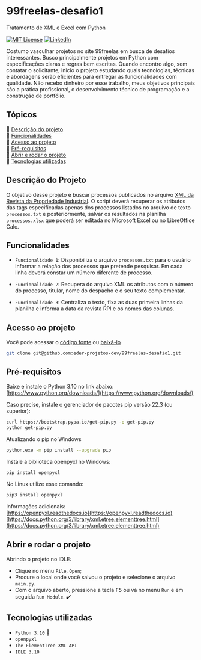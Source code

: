 # 99freelas-desafio1
Tratamento de XML e Excel com Python

[![MIT License][license-shield]][license-url]
[![LinkedIn][linkedin-shield]][linkedin-url]

Costumo vasculhar projetos no site 99freelas em busca de desafios interessantes. Busco principalmente projetos em Python com especificações claras e regras bem escritas. Quando encontro algo, sem contatar o solicitante, inicio o projeto estudando quais tecnologias, técnicas e abordagens serão eficientes para entregar as funcionalidades com qualidade. Não recebo dinheiro por esse trabalho, meus objetivos principais são a prática profissional, o desenvolvimento técnico de programação e a construção de portfólio.

## Tópicos 

:small_blue_diamond: [Descrição do projeto](#descrição-do-projeto)<br>
:small_blue_diamond: [Funcionalidades](#funcionalidades)<br>
:small_blue_diamond: [Acesso ao projeto](#acesso-ao-projeto)<br>
:small_blue_diamond: [Pré-requisitos](#pré-requisitos)<br>
:small_blue_diamond: [Abrir e rodar o projeto](#abrir-e-rodar-o-projeto)<br>
:small_blue_diamond: [Tecnologias utilizadas](#tecnologias-utilizadas)<br>

## Descrição do Projeto

O objetivo desse projeto é buscar processos publicados no arquivo [XML da Revista da Propriedade Industrial](http://revistas.inpi.gov.br/rpi/). O script deverá recuperar os atributos das tags especificadas apenas dos processos listados no arquivo de texto `processos.txt` e posteriormente, salvar os resultados na planilha `processos.xlsx` que poderá ser editada no Microsoft Excel ou no LibreOffice Calc.

## Funcionalidades

- `Funcionalidade 1`: Disponibiliza o arquivo `processos.txt` para o usuário informar a relação dos processos que pretende pesquisar. Em cada linha deverá constar um número diferente de processo.

- `Funcionalidade 2`: Recupera do arquivo XML os atributos com o número do processo, titular, nome do despacho e o seu texto complementar.

- `Funcionalidade 3`: Centraliza o texto, fixa as duas primeira linhas da planilha e informa a data da revista RPI e os nomes das colunas.

## Acesso ao projeto

Você pode acessar o [código fonte](https://github.com/eder-projetos-dev/99freelas-desafio1) ou [baixá-lo](https://github.com/eder-projetos-dev/99freelas-desafio1/archive/refs/heads/main.zip)

~~~bash
git clone git@github.com:eder-projetos-dev/99freelas-desafio1.git
~~~

## Pré-requisitos

Baixe e instale o Python 3.10 no link abaixo: <br>
[https://www.python.org/downloads/](https://www.python.org/downloads/)<br>

Caso precise, instale o gerenciador de pacotes pip versão 22.3 (ou superior):<br>
```bash
curl https://bootstrap.pypa.io/get-pip.py -o get-pip.py
python get-pip.py
```

Atualizando o pip no Windows
```bash
python.exe -m pip install --upgrade pip
````

Instale a biblioteca openpyxl no Windows:<br>
```bash
pip install openpyxl
```

No Linux utilize esse comando:<br>
```bash
pip3 install openpyxl
```

Informações adicionais:<br>
[https://openpyxl.readthedocs.io](https://openpyxl.readthedocs.io)<br>
[https://docs.python.org/3/library/xml.etree.elementtree.html](https://docs.python.org/3/library/xml.etree.elementtree.html)

## Abrir e rodar o projeto

Abrindo o projeto no IDLE:
- Clique no menu `File`, `Open`;
- Procure o local onde você salvou o projeto e selecione o arquivo `main.py`.
- Com o arquivo aberto, pressione a tecla <kbd>F5</kbd> ou vá no menu `Run` e em seguida `Run Module`. :heavy_check_mark:


## Tecnologias utilizadas

- ``Python 3.10`` :snake:
- ``openpyxl``
- ``The ElementTree XML API``
- ``IDLE 3.10``

<!-- MARKDOWN LINKS & IMAGES -->
<!-- https://www.markdownguide.org/basic-syntax/#reference-style-links -->
[license-shield]: https://img.shields.io/github/license/othneildrew/Best-README-Template.svg?style=for-the-badge
[license-url]: https://github.com/othneildrew/Best-README-Template/blob/master/LICENSE.txt
[linkedin-shield]: https://img.shields.io/badge/-LinkedIn-black.svg?style=for-the-badge&logo=linkedin&colorB=555
[linkedin-url]: https://www.linkedin.com/in/%C3%A9der-lu%C3%ADs-britto-garcia-803778207/
